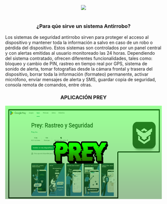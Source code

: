 <p align="center">
  <a href="https://github.com/DenverCoder1/readme-typing-svg"><img src="https://readme-typing-svg.herokuapp.com?color=13F700&width=375&lines=%5BAntiRRobo%5D+aplicaci%C3%B3n+Prey"></a>
</p>

<h1 align="center"></h1>

<h3 align="center">¿Para qúe sirve un sistema Antirrobo?</h3>

Los sistemas de seguridad antirrobo sirven para proteger el acceso al dispositivo y mantener toda la información a salvo en caso de un robo o pérdida del dispositivo. Estos sistemas son controlados por un panel central y con alertas emitidas al usuario monitoreado las 24 horas. Dependiendo del sistema contratado, ofrecen diferentes funcionalidades, tales como: bloqueo y cambio de PIN, rastreo en tiempo real por GPS, sistema de sonido de alerta, tomar fotografías desde la cámara frontal y trasera del dispositivo, borrar toda la información (formateo) permanente, activar micrófono, envíar mensajes de alerta y SMS, guardar copia de seguridad, consola remota de comandos, entre otras.

<h3 align="center">APLICACIÓN PREY</h3>

<p align="center">
  <a href="https://play.google.com/store/apps/details?id=com.prey"><img src="https://github.com/R3LI4NT/articulos/blob/main/Seguridad/Anonimato/Android/img/prey.png" width="700" height="300"></a>
</p>

<h1 align="center"></h1>

